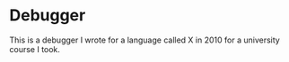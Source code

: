 Debugger
========

This is a debugger I wrote for a language called X in 2010 for a university course I took.
